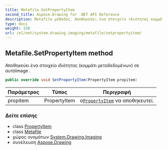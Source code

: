 ```yaml
---
title: Metafile.SetPropertyItem
second_title: Aspose.Drawing for .NET API Reference
description: Metafile μέθοδος. Αποθηκεύει ένα στοιχείο ιδιότητας κομμάτι μεταδεδομένων σε αυτόImage .
type: docs
weight: 150
url: /el/net/system.drawing.imaging/metafile/setpropertyitem/
---
```

## Metafile.SetPropertyItem method

Αποθηκεύει ένα στοιχείο ιδιότητας (κομμάτι μεταδεδομένων) σε αυτόImage .

```csharp
public override void SetPropertyItem(PropertyItem propitem)
```

| Παράμετρος | Τύπος | Περιγραφή |
| --- | --- | --- |
| propitem | PropertyItem | ο[`PropertyItem`](../../propertyitem/) να αποθηκευτεί. |

### Δείτε επίσης

* class [PropertyItem](../../propertyitem/)
* class [Metafile](../)
* χώρος ονομάτων [System.Drawing.Imaging](../../metafile/)
* συνέλευση [Aspose.Drawing](../../../)


